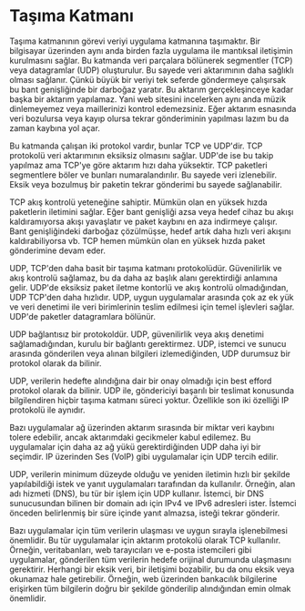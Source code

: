 # Taşıma Katmanı

Taşıma katmanının görevi veriyi uygulama katmanına taşımaktır. Bir bilgisayar üzerinden aynı anda birden fazla uygulama ile mantıksal iletişimin kurulmasını sağlar. Bu katmanda veri parçalara bölünerek segmentler (TCP) veya datagramlar (UDP) oluşturulur. Bu sayede veri aktarımının daha sağlıklı olması sağlanır. Çünkü büyük bir veriyi tek seferde göndermeye çalışırsak bu bant genişliğinde bir darboğaz yaratır. Bu aktarım gerçekleşinceye kadar başka bir aktarım yapılamaz. Yani web sitesini incelerken aynı anda müzik dinlemeyemez veya maillerinizi kontrol edemezsiniz. Eğer aktarım esnasında veri bozulursa veya kayıp olursa tekrar gönderiminin yapılması lazım bu da zaman kaybına yol açar. 

Bu katmanda çalışan iki protokol vardır, bunlar TCP ve UDP'dir. TCP protokolü veri aktarımının eksiksiz olmasını sağlar. UDP'de ise bu takip yapılmaz ama TCP'ye göre aktarım hızı daha yüksektir. TCP paketleri segmentlere böler ve bunları numaralandırılır. Bu sayede veri izlenebilir. Eksik veya bozulmuş bir paketin tekrar gönderimi bu sayede sağlanabilir. 

TCP akış kontrolü yeteneğine sahiptir. Mümkün olan en yüksek hızda paketlerin iletimini sağlar. Eğer bant genişliği azsa veya hedef cihaz bu akışı kaldıramıyorsa akışı yavaşlatır ve paket kaybını en aza indirmeye çalışır. Bant genişliğindeki darboğaz çözülmüşse, hedef artık daha hızlı veri akışını kaldırabiliyorsa vb. TCP hemen mümkün olan en yüksek hızda paket gönderimine devam eder. 

UDP, TCP'den daha basit bir taşıma katmanı protokolüdür. Güvenilirlik ve akış kontrolü sağlamaz, bu da daha az başlık alanı gerektirdiği anlamına gelir. UDP'de eksiksiz paket iletme kontorlü ve akış kontrolü olmadığından, UDP TCP'den daha hızlıdır. UDP, uygun uygulamalar arasında çok az ek yük ve veri denetimi ile veri birimlerinin teslim edilmesi için temel işlevleri sağlar. UDP'de paketler datagramlara bölünür. 

UDP bağlantısız bir protokoldür. UDP, güvenilirlik veya akış denetimi sağlamadığından, kurulu bir bağlantı gerektirmez. UDP, istemci ve sunucu arasında gönderilen veya alınan bilgileri izlemediğinden, UDP durumsuz bir protokol olarak da bilinir.

UDP, verilerin hedefte alındığına dair bir onay olmadığı için best efford protokol olarak da bilinir. UDP ile, göndericiyi başarılı bir teslimat konusunda bilgilendiren hiçbir taşıma katmanı süreci yoktur. Özellikle son iki özelliği IP protokolü ile aynıdır.

Bazı uygulamalar ağ üzerinden aktarım sırasında bir miktar veri kaybını tolere edebilir, ancak aktarımdaki gecikmeler kabul edilemez. Bu uygulamalar için daha az ağ yükü gerektirdiğinden UDP daha iyi bir seçimdir. IP üzerinden Ses (VoIP) gibi uygulamalar için UDP tercih edilir. 

UDP, verilerin minimum düzeyde olduğu ve yeniden iletimin hızlı bir şekilde yapılabildiği istek ve yanıt uygulamaları tarafından da kullanılır. Örneğin, alan adı hizmeti (DNS), bu tür bir işlem için UDP kullanır. İstemci, bir DNS sunucusundan bilinen bir domain adı için IPv4 ve IPv6 adresleri ister. İstemci önceden belirlenmiş bir süre içinde yanıt almazsa, isteği tekrar gönderir.

Bazı uygulamalar için tüm verilerin ulaşması ve uygun sırayla işlenebilmesi önemlidir. Bu tür uygulamalar için aktarım protokolü olarak TCP kullanılır. Örneğin, veritabanları, web tarayıcıları ve e-posta istemcileri gibi uygulamalar, gönderilen tüm verilerin hedefe orijinal durumunda ulaşmasını gerektirir. Herhangi bir eksik veri, bir iletişimi bozabilir, bu da onu eksik veya okunamaz hale getirebilir. Örneğin, web üzerinden bankacılık bilgilerine erişirken tüm bilgilerin doğru bir şekilde gönderilip alındığından emin olmak önemlidir.

